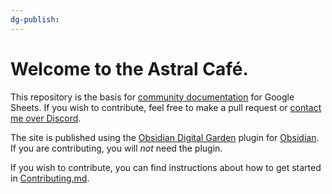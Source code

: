 ```yaml
---
dg-publish:
---
```

# Welcome to the Astral Café.
This repository is the basis for [community documentation](https://docs.astral.cafe/) for Google Sheets. If you wish to contribute, feel free to make a pull request or [contact me over Discord](https://discord.com/users/365169403316142090).

The site is published using the [Obsidian Digital Garden](https://github.com/oleeskild/Obsidian-Digital-Garden) plugin for [Obsidian](https://obsidian.md/). If you are contributing, you will *not* need the plugin.

If you wish to contribute, you can find instructions about how to get started in [Contributing.md](/FAQ/Contributing.md).